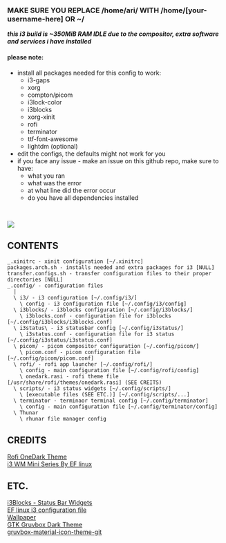 ### MAKE SURE YOU REPLACE /home/ari/ WITH /home/[your-username-here] OR ~/
***this i3 build is ~350MiB RAM IDLE due to the compositor, extra software and services i have installed***
<br/>

#### please note:
  * install all packages needed for this config to work:
    * i3-gaps
    * xorg
    * compton/picom
    * i3lock-color
    * i3blocks
    * xorg-xinit
    * rofi
    * terminator
    * ttf-font-awesome
    * lightdm (optional)
  * edit the configs, the defaults might not work for you
  * if you face any issue - make an issue on this github repo, make sure to have:
    * what you ran
    * what was the error
    * at what line did the error occur
    * do you have all dependencies installed

<br/>

![](https://user-images.githubusercontent.com/71613062/114949767-37bb0b80-9e41-11eb-8a03-8e9fb11f933c.png)

## CONTENTS
```
_.xinitrc - xinit configuration [~/.xinitrc]
packages.arch.sh - installs needed and extra packages for i3 [NULL]
transfer.configs.sh - transfer configuration files to their proper directories [NULL]
_.config/ - configuration files
  |
  \ i3/ - i3 configuration [~/.config/i3/]
    \ config - i3 configuration file [~/.config/i3/config]
  \ i3blocks/ - i3blocks configuration [~/.config/i3blocks/]
    \ i3blocks.conf - configuration file for i3blocks [~/.config/i3blocks/i3blocks.conf]
  \ i3status\ - i3 statusbar config [~/.config/i3status/]
    \ i3status.conf - configuration file for i3 status [~/.config/i3status/i3status.conf]
  \ picom/ - picom compositor configuration [~/.config/picom/]
    \ picom.conf - picom configuration file [~/.config/picom/picom.conf]
  \ rofi/ - rofi app launcher [~/.config/rofi/]
    \ config - main configuration file [~/.config/rofi/config]
    \ onedark.rasi - rofi theme file [/usr/share/rofi/themes/onedark.rasi] (SEE CREITS)
  \ scripts/ - i3 status widgets [~/.config/scripts/]
    \ [executable files (SEE ETC.)] [~/.config/scripts/...]
  \ terminator - terminaor terminal config [~/.config/terminator]
    \ config - main configuration file [~/.config/terminator/config]
  \ Thunar
    \ rhunar file manager config
 ```
 
## CREDITS
[Rofi OneDark Theme](https://github.com/davatorium/rofi-themes/blob/master/User%20Themes/onedark.rasi)<br/>
[i3 WM Mini Series By EF linux](https://www.youtube.com/playlist?list=PL7UuKajElTaCn3bAVIXAcQPtUhX3NKx4-)<br/>
 
## ETC.
[i3Blocks - Status Bar Widgets](https://github.com/vivien/i3blocks-contrib/)<br/>
[EF linux i3 configuration file](https://gitlab.com/eflinux/i3)<br/>
[Wallpaper](https://user-images.githubusercontent.com/71613062/114439076-1a274100-9bb8-11eb-9067-ba66d22f517a.jpg)<br/>
[GTK Gruvbox Dark Theme](https://aur.archlinux.org/packages/gruvbox-dark-gtk/)<br/>
[gruvbox-material-icon-theme-git](https://aur.archlinux.org/packages/gruvbox-material-icon-theme-git/)
